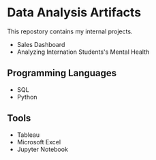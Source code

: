 # Data Analysis Artifacts

This repostory contains my internal projects.
-   Sales Dashboard
-   Analyzing Internation Students's Mental Health

## Programming Languages

-   SQL
-   Python

## Tools
-   Tableau
-   Microsoft Excel
-   Jupyter Notebook
